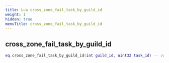 ```yaml
---
title: Lua cross_zone_fail_task_by_guild_id
weight: 1
hidden: true
menuTitle: cross_zone_fail_task_by_guild_id
---
```

## cross_zone_fail_task_by_guild_id
```lua
eq.cross_zone_fail_task_by_guild_id(int guild_id, uint32 task_id) -- void
```